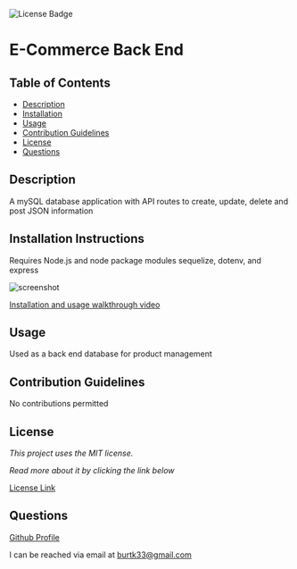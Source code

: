 ![License Badge](https://img.shields.io/static/v1?label=License&message=MIT&color=blue)
# E-Commerce Back End

## Table of Contents

* [Description](#description)
* [Installation](#installation)
* [Usage](#usage)
* [Contribution Guidelines](#contribution-guidelines)
* [License](#license)
* [Questions](#questions)
    
## Description
A mySQL database application with API routes to create, update, delete and post JSON information

## Installation Instructions
Requires Node.js and node package modules sequelize, dotenv, and express

![screenshot](https://photos.app.goo.gl/brf74zP4qYSiQa5P9)

[Installation and usage walkthrough video](https://www.youtube.com/watch?v=hI1enDYCnyo)

## Usage
Used as a back end database for product management

## Contribution Guidelines
No contributions permitted

## License
*This project uses the MIT license.*

*Read more about it by clicking the link below*

[License Link](https://choosealicense.com/licenses/mit/)

## Questions
[Github Profile](https://github.com/burtk33)

I can be reached via email at burtk33@gmail.com
